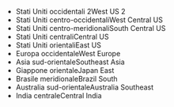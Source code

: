 - <span data-ttu-id="6a016-101">Stati Uniti occidentali 2</span><span class="sxs-lookup"><span data-stu-id="6a016-101">West US 2</span></span>
- <span data-ttu-id="6a016-102">Stati Uniti centro-occidentali</span><span class="sxs-lookup"><span data-stu-id="6a016-102">West Central US</span></span>
- <span data-ttu-id="6a016-103">Stati Uniti centro-meridionali</span><span class="sxs-lookup"><span data-stu-id="6a016-103">South Central US</span></span>
- <span data-ttu-id="6a016-104">Stati Uniti centrali</span><span class="sxs-lookup"><span data-stu-id="6a016-104">Central US</span></span>
- <span data-ttu-id="6a016-105">Stati Uniti orientali</span><span class="sxs-lookup"><span data-stu-id="6a016-105">East US</span></span>
- <span data-ttu-id="6a016-106">Europa occidentale</span><span class="sxs-lookup"><span data-stu-id="6a016-106">West Europe</span></span>
- <span data-ttu-id="6a016-107">Asia sud-orientale</span><span class="sxs-lookup"><span data-stu-id="6a016-107">Southeast Asia</span></span>
- <span data-ttu-id="6a016-108">Giappone orientale</span><span class="sxs-lookup"><span data-stu-id="6a016-108">Japan East</span></span>
- <span data-ttu-id="6a016-109">Brasile meridionale</span><span class="sxs-lookup"><span data-stu-id="6a016-109">Brazil South</span></span>
- <span data-ttu-id="6a016-110">Australia sud-orientale</span><span class="sxs-lookup"><span data-stu-id="6a016-110">Australia Southeast</span></span>
- <span data-ttu-id="6a016-111">India centrale</span><span class="sxs-lookup"><span data-stu-id="6a016-111">Central India</span></span>